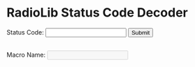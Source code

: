 # RadioLib Status Code Decoder

<script src="decode.js"></script>
<form onsubmit="return processCode();" class="status-form"> 
  <label for="statCode">Status Code:</label>
  <input type="text" id="statCode" name="statCode">
  <input type="submit" value="Submit"><br><br>

  <label for="statCode">Macro Name:</label>
  <input type="text" id="statCode" name="statCode" disabled><br>

</form>